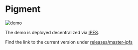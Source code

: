 # Pigment

![demo](demo.gif)

The demo is deployed decentralized via [IPFS](https://ipfs.io).

Find the link to the current version under [releases/master-ipfs](https://github.com/fdietze/pigment/releases/tag/master-ipfs)
